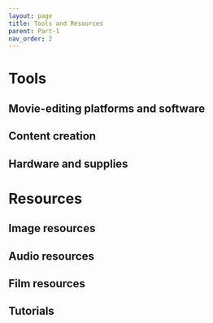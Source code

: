 ```yaml
---
layout: page
title: Tools and Resources
parent: Part-1
nav_order: 2
---
```

# Tools
## Movie-editing platforms and software
## Content creation
## Hardware and supplies

# Resources
## Image resources
## Audio resources
## Film resources
## Tutorials
